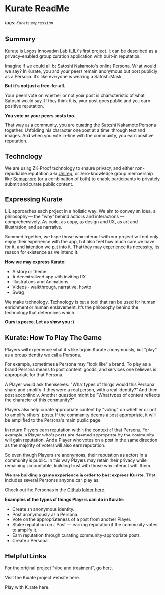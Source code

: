 # Kurate ReadMe
###### tags: `Kurate` `expression`

## Summary
Kurate is Logos Innovation Lab (LIL)'s first project. It can be described as a privacy-enabled group curation application with built-in reputation. 

Imagine if we could all be Satoshi Nakamoto's online Persona. What would we say? In Kurate, you and your peers remain anonymous but post publicly as a Persona. It’s like everyone is wearing a Satoshi Mask.

**But it’s not just a free-for-all.**

Your peers vote on whether or not your post is characteristic of what Satoshi would say. If they think it is, your post goes public and you earn positive reputation.

**You vote on your peers posts too.**

That way as a community, you are curating the Satoshi Nakamoto Persona together. Unfolding his character one post at a time, through text and images. And when you vote in-line with the community, you earn positive reputation.

## Technology
We are using ZK-Proof technology to ensure privacy, and either non-repudiable reputation a-la [Unirep](https://medium.com/privacy-scaling-explorations/unirep-a-private-and-non-repudiable-reputation-system-7fb5c6478549), or zero-knowledge group membership like [Semaphore](https://semaphore.appliedzkp.org/) (or a combination of both) to enable participants to privately submit and curate public content.

## Expressing Kurate
LIL approaches each project in a holistic way. We aim to convey an idea, a philosophy — the "why" behind actions and interactions — comprehensively. As code, as copy, as design and UX, as art and illustration, and as narrative. 

Summed together, we hope those who interact with our project will not only enjoy their experience with the app, but also feel how much care we have for it, and intention we put into it. That they may experience its necessity, its reason for existence as we intend it.

**How we may express Kurate:**
- A story or theme
- A decentralized app with inviting UX
- Illustrations and Animations
- Videos - walkthrough, narrative, howto
- Swag

We make technology. Technology is but a tool that can be used for human enrichment or human enslavement. It's the philosophy behind the technology that determines which. 

**Ours is peace. Let us show you :)**

## Kurate: How To Play The Game
Players will experience what it's like to join Kurate anonymously, but "play" as a group identity we call a Persona. 

For example, sometimes a Persona may "look like" a brand.  To play as a brand Persona means to post content, goods, and services one believes is appropriate for that Persona. 

A Player would ask themselves: "What types of things would this Persona share and amplify if they were a real person, with a real identity?" And then post accordingly. Another question might be "What types of content reflects the character of this community?"

Players also help curate appropriate content by "voting" on whether or not to amplify others' posts. If the community deems a post appropriate, it will be amplified to the Persona's main public page.

In return Players earn reputation within the context of that Persona. For example, a Player who's posts are deemed appropriate by the community will gain reputation. And a Player who votes on a post in the same direction as the majority of voters will also earn reputation.

So even though Players are anonymous, their reputation as actors in a community is public. In this way Players may retain their privacy while remaining accountable, building trust with those who interact with them.

**We are building a game experience in order to best express Kurate**. That includes several Personas anyone can play as.

Check out the Personas in the [Github folder here](https://github.com/logos-innovation-lab/Kurate-expression/tree/Main/Personas).

**Examples of the types of things Players can do in Kurate**:
- Create an anonymous identity.
- Post anonymously as a Persona.
- Vote on the appropriateness of a post from another Player.
- Stake reputation on a Post — earning reputation if the community votes to amplify it.
- Earn reputation through curating community-appropriate posts.
- Create a Persona

## Helpful Links
For the original project "vibe and treatment", [go here](https://github.com/logos-innovation-lab/Kurate-expression/blob/Main/A%20Game%20Called%20%20Kurate:%20Original%20Vibe%20And%20Treatment.).

Visit the Kurate project website here.

Play with Kurate here.